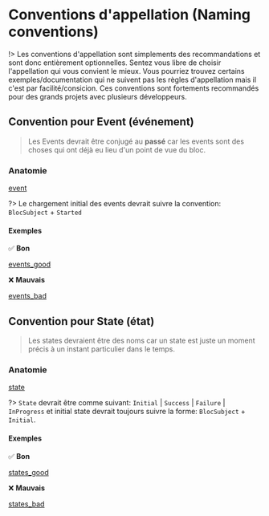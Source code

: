 # Conventions d'appellation (Naming conventions)

!> Les conventions d'appellation sont simplements des recommandations et sont donc entièrement optionnelles. Sentez vous libre de choisir l'appellation qui vous convient le mieux. Vous pourriez trouvez certains exemples/documentation qui ne suivent pas les règles d'appellation mais il c'est par facilité/consicion. Ces conventions sont fortements recommandés pour des grands projets avec plusieurs développeurs.

## Convention pour Event (événement)

> Les Events devrait être conjugé au **passé** car les events sont des choses qui ont déjà eu lieu d'un point de vue du bloc.

### Anatomie

[event](_snippets/bloc_naming_conventions/event_anatomy.md ':include')

?> Le chargement initial des events devrait suivre la convention: `BlocSubject` + `Started`

#### Exemples

✅ **Bon**

[events_good](_snippets/bloc_naming_conventions/event_examples_good.md ':include')

❌ **Mauvais**

[events_bad](_snippets/bloc_naming_conventions/event_examples_bad.md ':include')

## Convention pour State (état)

> Les states devraient être des noms car un state est juste un moment précis à un instant particulier dans le temps.

### Anatomie

[state](_snippets/bloc_naming_conventions/state_anatomy.md ':include')

?> `State` devrait être comme suivant: `Initial` | `Success` | `Failure` | `InProgress` et initial state devrait toujours suivre la forme: `BlocSubject` + `Initial`.

#### Exemples

✅ **Bon**

[states_good](_snippets/bloc_naming_conventions/state_examples_good.md ':include')

❌ **Mauvais**

[states_bad](_snippets/bloc_naming_conventions/state_examples_bad.md ':include')
